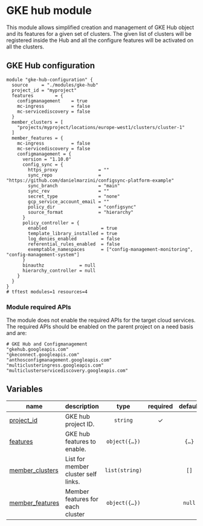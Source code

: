 # GKE hub module

This module allows simplified creation and management of GKE Hub object and its features for a given set of clusters.
The given list of clusters will be registered inside the Hub and all the configure features will be activated on all the clusters.

## GKE Hub configuration

```hcl
module "gke-hub-configuration" {
  source     = "./modules/gke-hub"
  project_id = "myproject"
  features        = {
    configmanagement    = true
    mc-ingress          = false
    mc-servicediscovery = false
  }
  member_clusters = [
    "projects/myproject/locations/europe-west1/clusters/cluster-1"
  ]
  member_features = {
    mc-ingress          = false
    mc-servicediscovery = false
    configmanagement = {
      version = "1.10.0"
      config_sync = {
        https_proxy               = ""
        sync_repo                 = "https://github.com/danielmarzini/configsync-platform-example"
        sync_branch               = "main"
        sync_rev                  = ""
        secret_type               = "none"
        gcp_service_account_email = ""
        policy_dir                = "configsync"
        source_format             = "hierarchy"
      }
      policy_controller = {
        enabled                    = true
        template_library_installed = true
        log_denies_enabled         = false
        referential_rules_enabled  = false
        exemptable_namespaces      = ["config-management-monitoring", "config-management-system"]
      }
      binauthz             = null
      hierarchy_controller = null
    }
  }
}
# tftest modules=1 resources=4
```

### Module required APIs
The module does not enable the required APIs for the target cloud services.
The required APIs should be enabled on the parent project on a need basis and are:
```
# GKE Hub and Configmanagement
"gkehub.googleapis.com"
"gkeconnect.googleapis.com"
"anthosconfigmanagement.googleapis.com"
"multiclusteringress.googleapis.com"
"multiclusterservicediscovery.googleapis.com"
```

<!-- BEGIN TFDOC -->

## Variables

| name | description | type | required | default |
|---|---|:---:|:---:|:---:|
| [project_id](variables.tf#L75) | GKE hub project ID. | <code>string</code> | ✓ |  |
| [features](variables.tf#L17) | GKE hub features to enable. | <code title="object&#40;&#123;&#10;  configmanagement    &#61; bool&#10;  mc-ingress          &#61; bool&#10;  mc-servicediscovery &#61; bool&#10;&#125;&#41;">object&#40;&#123;&#8230;&#125;&#41;</code> |  | <code title="&#123;&#10;  configmanagement    &#61; true&#10;  mc-ingress          &#61; false&#10;  mc-servicediscovery &#61; false&#10;&#125;">&#123;&#8230;&#125;</code> |
| [member_clusters](variables.tf#L31) | List for member cluster self links. | <code>list&#40;string&#41;</code> |  | <code>&#91;&#93;</code> |
| [member_features](variables.tf#L38) | Member features for each cluster | <code title="object&#40;&#123;&#10;  configmanagement &#61; object&#40;&#123;&#10;    version &#61; string&#10;    config_sync &#61; object&#40;&#123;&#10;      https_proxy               &#61; string&#10;      sync_repo                 &#61; string&#10;      sync_branch               &#61; string&#10;      sync_rev                  &#61; string&#10;      secret_type               &#61; string&#10;      gcp_service_account_email &#61; string&#10;      policy_dir                &#61; string&#10;      source_format             &#61; string&#10;    &#125;&#41;&#10;    policy_controller &#61; object&#40;&#123;&#10;      enabled                    &#61; bool&#10;      log_denies_enabled         &#61; bool&#10;      referential_rules_enabled  &#61; bool&#10;      exemptable_namespaces      &#61; list&#40;string&#41;&#10;      template_library_installed &#61; bool&#10;    &#125;&#41;&#10;    binauthz &#61; object&#40;&#123;&#10;      enabled &#61; bool&#10;    &#125;&#41;&#10;    hierarchy_controller &#61; object&#40;&#123;&#10;      enabled                            &#61; bool&#10;      enable_pod_tree_labels             &#61; bool&#10;      enable_hierarchical_resource_quota &#61; bool&#10;    &#125;&#41;&#10;  &#125;&#41;&#10;  mc-ingress          &#61; bool&#10;  mc-servicediscovery &#61; bool&#10;&#125;&#41;">object&#40;&#123;&#8230;&#125;&#41;</code> |  | <code>null</code> |

<!-- END TFDOC -->